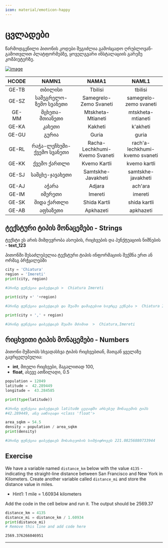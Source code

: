 ```yaml
---
icon: material/emoticon-happy 
---
```


# ცვლადები

წარმოდგენილი პითონის კოდები შეგიძლია გამოსცადო ღრუბლოვან-გამოთვლით პლატფორმებზე, ყოველგვარი ინსტალაციის გარეშე კომპიუტერზე.

[![image](https://colab.research.google.com/assets/colab-badge.svg)](https://colab.research.google.com/github/ezdanapak/GIS_OS_Doc/blob/master/docs/Programming/Python_for_geographers/notebooks/01_variables.ipynb)


| **HCODE** | **NAMN1**                  | **NAMA1**                     | **NAML1**                      |
|:---------:|:--------------------------:|:-----------------------------:|:------------------------------:|
| GE-TB     | თბილისი                    | Tbilisi                       | tbilisi                        |
| GE-SZ     | სამეგრელო-ზემო სვანეთი     | Samegrelo-Zemo Svaneti        | samegrelo-zemo svaneti         |
| GE-MM     | მცხეთა-მთიანეთი            | Mtskheta-Mtianeti             | mtskheta-mtianeti              |
| GE-KA     | კახეთი                     | Kakheti                       | k'akheti                       |
| GE-GU     | გურია                      | Guria                         | guria                          |
| GE-RL     | რაჭა-ლეჩხუმი-ქვემო სვანეთი | Racha-Lechkhumi-Kvemo Svaneti | rach'a-lechkhumi-kvemo svaneti |
| GE-KK     | ქვემო ქართლი               | Kvemo Kartli                  | kvemo kartli                   |
| GE-SJ     | სამცხე-ჯავახეთი            | Samtskhe-Javakheti            | samtskhe-javakheti             |
| GE-AJ     | აჭარა                      | Adjara                        | ach'ara                        |
| GE-IM     | იმერეთი                    | Imereti                       | imereti                        |
| GE-SK     | შიდა ქართლი                | Shida Kartli                  | shida kartli                   |
| GE-AB     | აფხაზეთი                   | Apkhazeti                     | apkhazeti                      |




## ტექსტური ტიპის მონაცემები - Strings 


ტექსტი ეს არის მიმდევრობა ასოების, რიცხვების და პუნქტუაციის ნიშნების  - **text_123**


პითონში შესაძლებელია ტექსტური ტიპის ინფორმაციის შექმნა ერთ ან ორმაგ ბრჭყალებში



```py title="strings" linenums="1"
city = 'Chiatura'
region = 'Imereti'
print(city, region)

#პრინტ ფუნქცია დაბეჭდავს >  Chiatura Imereti
```

```python title="strings" linenums="1"
print(city +' '+region)

#პრინტ ფუნქცია დაბეჭდავს და შუაში დამატებით სივრცე ექნება >  Chiatura Imereti 
```

```python title="strings" linenums="1"
print(city + ',' + region)

#პრინტ ფუნქცია დაბეჭდავს შუაში მძიმით  >  Chiatura,Imereti 
```
    

## რიცხვითი ტიპის მონაცემები - Numbers

პითონი მუშაობს სხვადასხვა ტიპის რიცხვებთან, მათგან ყველაზე გავრცელებულია:

- **int**, მთელი რიცხვები, მაგალითად 100,
- **float**,  ასევე ათწილადი,  0.5


```python title="Numbers" linenums="1"
population = 12049
latitude =  42.289449
longitude =  43.284585

print(type(latitude))

#პრინტ ფუნქცია დაბეჭდავს latitude ცვლადში არსებულ მონაცემის ტიპს 
#42.289449, ანუ ათწილადი <class 'float'>
```

```python
area_sqkm = 54.5
density = population / area_sqkm
print(density)

#პრინტ ფუნქცია დაბეჭდავს მოსახლეობის სიმჭიდროვეს 221.08256880733944
```

## Exercise

We have a variable named `distance_km` below with the value `4135` - indicating the straight-line distance between San Francisco and New York in Kilometers. Create another variable called `distance_mi` and store the distance value in miles.

- Hint1: 1 mile = 1.60934 kilometers

Add the code in the cell below and run it. The output should be 2569.37


```python
distance_km = 4135
distance_mi = distance_km / 1.60934
print(distance_mi)
# Remove this line and add code here
```

    2569.376266046951
    

----
